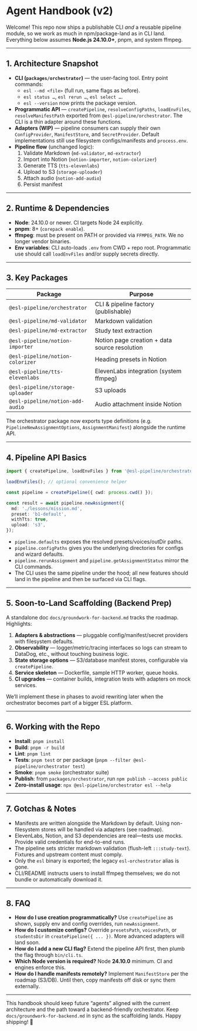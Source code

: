 # Agent Handbook (v2)

Welcome! This repo now ships a publishable CLI _and_ a reusable pipeline module, so we work as much in npm/package-land as in CLI land. Everything below assumes **Node.js 24.10.0+**, pnpm, and system ffmpeg.

---

## 1. Architecture Snapshot

- **CLI (`packages/orchestrator`)** — the user-facing tool. Entry point commands:
  - `esl --md <file>` (full run, same flags as before).
  - `esl status …`, `esl rerun …`, `esl select …`.
  - `esl --version` now prints the package version.
- **Programmatic API** — `createPipeline`, `resolveConfigPaths`, `loadEnvFiles`, `resolveManifestPath` exported from `@esl-pipeline/orchestrator`. The CLI is a thin adapter around these functions.
- **Adapters (WIP)** — pipeline consumers can supply their own `ConfigProvider`, `ManifestStore`, and `SecretProvider`. Default implementations still use filesystem configs/manifests and `process.env`.
- **Pipeline flow** (unchanged logic):
  1. Validate Markdown (`md-validator`, `md-extractor`)
  2. Import into Notion (`notion-importer`, `notion-colorizer`)
  3. Generate TTS (`tts-elevenlabs`)
  4. Upload to S3 (`storage-uploader`)
  5. Attach audio (`notion-add-audio`)
  6. Persist manifest

---

## 2. Runtime & Dependencies

- **Node**: 24.10.0 or newer. CI targets Node 24 explicitly.
- **pnpm**: 8+ (`corepack enable`).
- **ffmpeg**: must be present on PATH or provided via `FFMPEG_PATH`. We no longer vendor binaries.
- **Env variables**: CLI auto-loads `.env` from CWD + repo root. Programmatic use should call `loadEnvFiles` and/or supply secrets directly.

---

## 3. Key Packages

| Package                     | Purpose                                        |
|-----------------------------|------------------------------------------------|
| `@esl-pipeline/orchestrator`| CLI & pipeline factory (publishable)           |
| `@esl-pipeline/md-validator`| Markdown validation                            |
| `@esl-pipeline/md-extractor`| Study text extraction                          |
| `@esl-pipeline/notion-importer`| Notion page creation + data source resolution |
| `@esl-pipeline/notion-colorizer`| Heading presets in Notion                    |
| `@esl-pipeline/tts-elevenlabs`| ElevenLabs integration (system ffmpeg)        |
| `@esl-pipeline/storage-uploader`| S3 uploads                                   |
| `@esl-pipeline/notion-add-audio`| Audio attachment inside Notion               |

The orchestrator package now exports type definitions (e.g. `PipelineNewAssignmentOptions`, `AssignmentManifest`) alongside the runtime API.

---

## 4. Pipeline API Basics

```ts
import { createPipeline, loadEnvFiles } from '@esl-pipeline/orchestrator';

loadEnvFiles(); // optional convenience helper

const pipeline = createPipeline({ cwd: process.cwd() });

const result = await pipeline.newAssignment({
  md: './lessons/mission.md',
  preset: 'b1-default',
  withTts: true,
  upload: 's3',
});
```

- `pipeline.defaults` exposes the resolved presets/voices/outDir paths.
- `pipeline.configPaths` gives you the underlying directories for configs and wizard defaults.
- `pipeline.rerunAssignment` and `pipeline.getAssignmentStatus` mirror the CLI commands.
- The CLI uses the same pipeline under the hood; all new features should land in the pipeline and then be surfaced via CLI flags.

---

## 5. Soon-to-Land Scaffolding (Backend Prep)

A standalone doc `docs/groundwork-for-backend.md` tracks the roadmap. Highlights:

1. **Adapters & abstractions** — pluggable config/manifest/secret providers with filesystem defaults.
2. **Observability** — logger/metric/tracing interfaces so logs can stream to DataDog, etc., without touching business logic.
3. **State storage options** — S3/database manifest stores, configurable via `createPipeline`.
4. **Service skeleton** — Dockerfile, sample HTTP worker, queue hooks.
5. **CI upgrades** — container builds, integration tests with adapters on mock services.

We’ll implement these in phases to avoid rewriting later when the orchestrator becomes part of a bigger ESL platform.

---

## 6. Working with the Repo

- **Install**: `pnpm install`
- **Build**: `pnpm -r build`
- **Lint**: `pnpm lint`
- **Tests**: `pnpm test` or per package (`pnpm --filter @esl-pipeline/orchestrator test`)
- **Smoke**: `pnpm smoke` (orchestrator suite)
- **Publish**: from `packages/orchestrator`, run `npm publish --access public`
- **Zero-install usage**: `npx @esl-pipeline/orchestrator esl --help`

---

## 7. Gotchas & Notes

- Manifests are written alongside the Markdown by default. Using non-filesystem stores will be handled via adapters (see roadmap).
- ElevenLabs, Notion, and S3 dependencies are real—tests use mocks. Provide valid credentials for end-to-end runs.
- The pipeline sets stricter markdown validation (flush-left `:::study-text`). Fixtures and upstream content must comply.
- Only the `esl` binary is exported; the legacy `esl-orchestrator` alias is gone.
- CLI/README instructs users to install ffmpeg themselves; we do not bundle or automatically download it.

---

## 8. FAQ

- **How do I use creation programmatically?** Use `createPipeline` as shown, supply env and config overrides, run `newAssignment`.
- **How do I customize configs?** Override `presetsPath`, `voicesPath`, or `studentsDir` in `createPipeline({ ... })`. More advanced adapters will land soon.
- **How do I add a new CLI flag?** Extend the pipeline API first, then plumb the flag through `bin/cli.ts`.
- **Which Node version is required?** Node **24.10.0** minimum. CI and engines enforce this.
- **How do I handle manifests remotely?** Implement `ManifestStore` per the roadmap (S3/DB). Until then, copy manifests off disk or sync them externally.

---

This handbook should keep future “agents” aligned with the current architecture and the path toward a backend-friendly orchestrator. Keep `docs/groundwork-for-backend.md` in sync as the scaffolding lands. Happy shipping! 🎯
